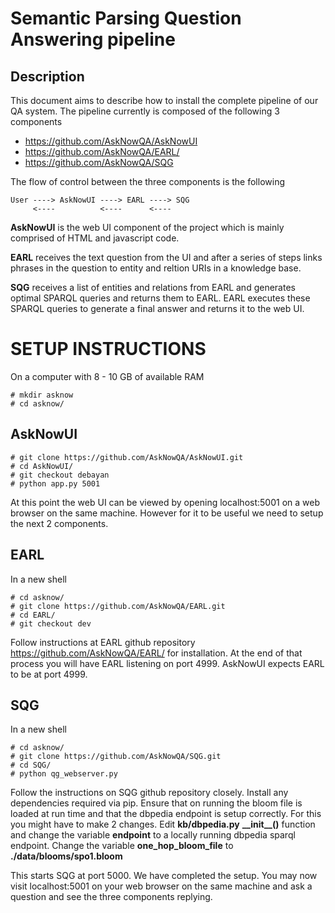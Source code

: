 # Semantic Parsing Question Answering pipeline
## Description

This document aims to describe how to install the complete pipeline of our QA system.
The pipeline currently is composed of the following 3 components

* https://github.com/AskNowQA/AskNowUI
* https://github.com/AskNowQA/EARL/
* https://github.com/AskNowQA/SQG

The flow of control between the three components is the following

    User ----> AskNowUI ----> EARL ----> SQG
         <----          <----      <----                        
                                

**AskNowUI** is the web UI component of the project which is mainly comprised of HTML and javascript code.

**EARL** receives the text question from the UI and after a series of steps links phrases in the question to entity and reltion URIs in a knowledge base.

**SQG** receives a list of entities and relations from EARL and generates optimal SPARQL queries and returns them to EARL. EARL executes these SPARQL queries to generate a final answer and returns it to the web UI.


# SETUP INSTRUCTIONS

On a computer with 8 - 10 GB of available RAM

    # mkdir asknow
    # cd asknow/

## AskNowUI
    
    # git clone https://github.com/AskNowQA/AskNowUI.git
    # cd AskNowUI/
    # git checkout debayan
    # python app.py 5001

At this point the web UI can be viewed by opening localhost:5001 on a web browser on the same machine. However for it to be useful we need to setup the next 2 components.

## EARL

In a new shell

    # cd asknow/
    # git clone https://github.com/AskNowQA/EARL.git
    # cd EARL/
    # git checkout dev

Follow instructions at EARL github repository https://github.com/AskNowQA/EARL/ for installation. At the end of that process you will have EARL listening on port 4999. AskNowUI expects EARL to be at port 4999.

## SQG

In a new shell

    # cd asknow/
    # git clone https://github.com/AskNowQA/SQG.git
    # cd SQG/
    # python qg_webserver.py

Follow the instructions on SQG github repository closely. Install any dependencies required via pip. Ensure that on running the bloom file is loaded at run time and that the dbpedia endpoint is setup correctly. For this you might have to make 2 changes. Edit **kb/dbpedia.py** **\_\_init\_\_()** function and change the variable **endpoint** to a locally running dbpedia sparql endpoint. Change the variable **one_hop_bloom_file** to **./data/blooms/spo1.bloom**

This starts SQG at port 5000. We have completed the setup. You may now visit localhost:5001 on your web browser on the same machine and ask a question and see the three components replying.
